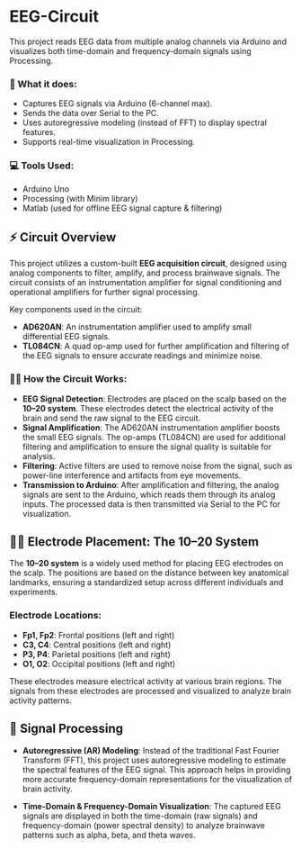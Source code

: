 # EEG-Circuit

This project reads EEG data from multiple analog channels via Arduino and visualizes both time-domain and frequency-domain signals using Processing.

### 🧠 What it does:
- Captures EEG signals via Arduino (6-channel max).
- Sends the data over Serial to the PC.
- Uses autoregressive modeling (instead of FFT) to display spectral features.
- Supports real-time visualization in Processing.

### 💻 Tools Used:
- Arduino Uno
- Processing (with Minim library)
- Matlab (used for offline EEG signal capture & filtering)

## ⚡ Circuit Overview

This project utilizes a custom-built **EEG acquisition circuit**, designed using analog components to filter, amplify, and process brainwave signals. The circuit consists of an instrumentation amplifier for signal conditioning and operational amplifiers for further signal processing. 

Key components used in the circuit:
- **AD620AN**: An instrumentation amplifier used to amplify small differential EEG signals.
- **TL084CN**: A quad op-amp used for further amplification and filtering of the EEG signals to ensure accurate readings and minimize noise.
  
### 🧑‍🔬 How the Circuit Works:
- **EEG Signal Detection**: Electrodes are placed on the scalp based on the **10–20 system**. These electrodes detect the electrical activity of the brain and send the raw signal to the EEG circuit.
- **Signal Amplification**: The AD620AN instrumentation amplifier boosts the small EEG signals. The op-amps (TL084CN) are used for additional filtering and amplification to ensure the signal quality is suitable for analysis.
- **Filtering**: Active filters are used to remove noise from the signal, such as power-line interference and artifacts from eye movements.
- **Transmission to Arduino**: After amplification and filtering, the analog signals are sent to the Arduino, which reads them through its analog inputs. The processed data is then transmitted via Serial to the PC for visualization.


## 🧑‍⚕️ Electrode Placement: The 10–20 System

The **10–20 system** is a widely used method for placing EEG electrodes on the scalp. The positions are based on the distance between key anatomical landmarks, ensuring a standardized setup across different individuals and experiments. 

### Electrode Locations:
- **Fp1, Fp2**: Frontal positions (left and right)
- **C3, C4**: Central positions (left and right)
- **P3, P4**: Parietal positions (left and right)
- **O1, O2**: Occipital positions (left and right)

These electrodes measure electrical activity at various brain regions. The signals from these electrodes are processed and visualized to analyze brain activity patterns.


## 🔬 Signal Processing

- **Autoregressive (AR) Modeling**: Instead of the traditional Fast Fourier Transform (FFT), this project uses autoregressive modeling to estimate the spectral features of the EEG signal. This approach helps in providing more accurate frequency-domain representations for the visualization of brain activity.
  
- **Time-Domain & Frequency-Domain Visualization**: The captured EEG signals are displayed in both the time-domain (raw signals) and frequency-domain (power spectral density) to analyze brainwave patterns such as alpha, beta, and theta waves.
